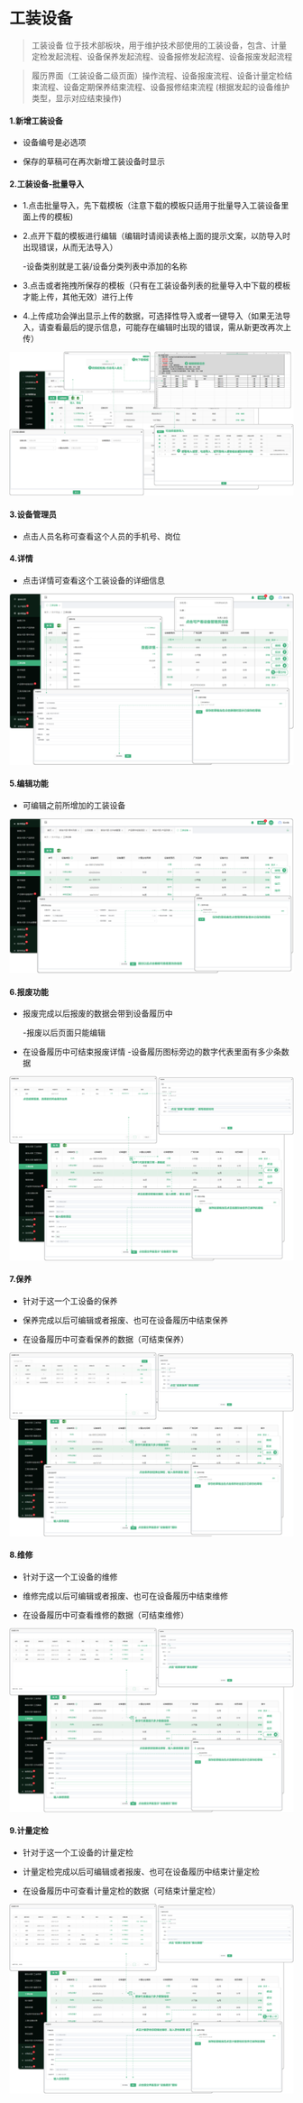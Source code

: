 # 工装设备
> 工装设备 位于技术部板块，用于维护技术部使用的工装设备，包含、计量定检发起流程、设备保养发起流程、设备报修发起流程、设备报废发起流程

> 履历界面（工装设备二级页面）操作流程、设备报废流程、设备计量定检结束流程、设备定期保养结束流程、设备报修结束流程 (根据发起的设备维护类型，显示对应结束操作)

#### 1.新增工装设备

* 设备编号是必选项

* 保存的草稿可在再次新增工装设备时显示


#### 2.工装设备-批量导入

* 1.点击批量导入，先下载模板（注意下载的模板只适用于批量导入工装设备里面上传的模板)
* 2.点开下载的模板进行编辑（编辑时请阅读表格上面的提示文案，以防导入时出现错误，从而无法导入）

  -设备类别就是工装/设备分类列表中添加的名称

* 3.点击或者拖拽所保存的模板（只有在工装设备列表的批量导入中下载的模板才能上传，其他无效）进行上传
* 4.上传成功会弹出显示上传的数据，可选择性导入或者一键导入（如果无法导入，请查看最后的提示信息，可能存在编辑时出现的错误，需从新更改再次上传）

![rtss ](../file/js-gzsb-pldr.png)


#### 3.设备管理员

* 点击人员名称可查看这个人员的手机号、岗位

#### 4.详情

* 点击详情可查看这个工装设备的详细信息


![如图所示](../file/jsgzsb.png )

#### 5.编辑功能

* 可编辑之前所增加的工装设备

![如图所示](../file/jsgzsb2.png )


#### 6.报废功能

* 报废完成以后报废的数据会带到设备履历中

  -报废以后页面只能编辑

* 在设备履历中可结束报废详情
  -设备履历图标旁边的数字代表里面有多少条数据

![如图所示](../file/jsgzsb3.png )

#### 7.保养

* 针对于这一个工设备的保养

* 保养完成以后可编辑或者报废、也可在设备履历中结束保养

* 在设备履历中可查看保养的数据（可结束保养）

![如图所示](../file/jsgzsb4.png )

#### 8.维修

* 针对于这一个工设备的维修

* 维修完成以后可编辑或者报废、也可在设备履历中结束维修

* 在设备履历中可查看维修的数据（可结束维修）

![如图所示](../file/jsgzsb5.png )

#### 9.计量定检

* 针对于这一个工设备的计量定检

* 计量定检完成以后可编辑或者报废、也可在设备履历中结束计量定检

* 在设备履历中可查看计量定检的数据（可结束计量定检）

![如图所示](../file/jsgzsb6.png )





